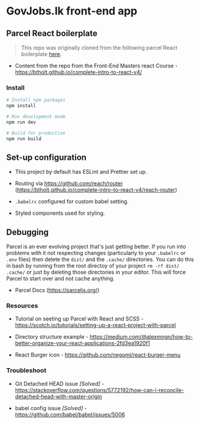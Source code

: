 # GovJobs.lk front-end app

## Parcel React boilerplate

> This repo was originally cloned from the following parcel React boilerplate [here](https://github.com/Christianq010/v1-parcel-react-scss-boilerplate).

- Content from the repo from the Front-End Masters react Course - https://btholt.github.io/complete-intro-to-react-v4/

### Install

```bash
# Install npm packages
npm install

# Run development mode
npm run dev

# Build for production
npm run build
```

## Set-up configuration

- This project by default has ESLint and Prettier set up.

- Routing via https://github.com/reach/router (https://btholt.github.io/complete-intro-to-react-v4/reach-router)

- `.babelrc` configured for custom babel setting.

- Styled components used for styling.

## Debugging

Parcel is an ever evolving project that's just getting better. If you run into problems with it not respecting changes (particularly to your `.babelrc` or `.env` files) then delete the `dist/` and the `.cache/` directories. You can do this in bash by running from the root directoy of your project `rm -rf dist/ .cache/` or just by deleting those directories in your editor. This will force Parcel to start over and not cache anything.

- Parcel Docs (https://parceljs.org/)

### Resources

- Tutorial on seeting up Parcel with React and SCSS - https://scotch.io/tutorials/setting-up-a-react-project-with-parcel

- Directory structure example - https://medium.com/@alexmngn/how-to-better-organize-your-react-applications-2fd3ea1920f1

- React Burger icon - https://github.com/negomi/react-burger-menu

### Troubleshoot

- Git Detached HEAD issue _[Solved]_ - https://stackoverflow.com/questions/5772192/how-can-i-reconcile-detached-head-with-master-origin

- babel config issue _[Solved]_ - https://github.com/babel/babel/issues/5006
